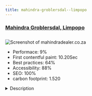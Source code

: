 ```yaml
---
title: mahindra-groblersdal--limpopo
---
```


<div style="height: 3rem">
  <a href="http://mahindradealer.co.za/"><h3>Mahindra Groblersdal, Limpopo</h3></a>
</div>
<img loading="lazy" src="/images/thumbs/mahindradealer.co.za.jpg" alt="Screenshot of mahindradealer.co.za" />
<ul>
  <li>Performace: 9%</li>
  <li>
    First contentful paint:
    10.20Sec
  </li>
  <li>Best practices: 64%</li>
  <li>Accessibility: 88%</li>
  <li>SEO: 100%</li>
  <li>carbon footprint: 1.520</li>
</ul>
<details>
  <summary>Description</summary>
  <p>Mahindra Groblersdal, located in Limpopo, South Africa, is part of a multi brand dealer group and sells new Mahindra passenger and commercial vehicles.  The site provides users access to information on new models and uses commercial components to allow the user to engage with the dealership for service and sales enquires.  It is a Joomla 3 installation and uses commercial components and modules to display content, forms and visuals of the product.  The client brief on all dealer sites in to use the Joomla Iframe feature to display new car information directly from the manufacturer site.  This ensures that the new vehicle links are always current and that the pricing is always up to date.  To encourage users to engage directly with the dealership, we use a module contact form directly below the iframe window.  A commercial template has been modified to fit the Mahindra brand, this template is used throughout the group dealer sites to create an identity unique to the group.The client brief was to create a website which was consistent with all other group owned websites that provided users with information on the Mahindra brand and make it easy for the user to engage with the dealership through contact forms and links to and from social media.  A Joomla 3 installation was used together with the commercial template used by the group.  The brief required that iframes be used to display new car listings to ensure that all content and pricing was current without having to manage these fields.  A commercial contact form component is used to allow the user to engage directly with the dealership.  A module of the component is used on new car listings to encourage users to engage directly with the dealership and not through the manufacturer contact links.  Additional extensions included Google Maps and custom design module static on the right with links to Book a Test Drive, Contact the Dealer and a link to the company Facebook page.  This is especially useful for mobile users.</p>
</details>

